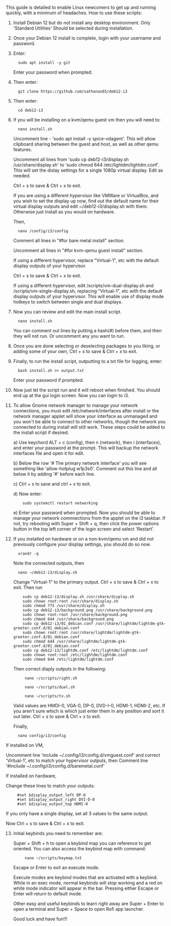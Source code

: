 This guide is detailed to enable Linux newcomers to get up and running quickly, with a minimum of headaches. How to use these scripts:

1. Install Debian 12 but do not install any desktop environment. Only 'Standard Utilities' Should be selected during installation. 
2. Once your Debian 12 install is complete, login with your username and password.
3. Enter:

         sudo apt install -y git
   
   Enter your password when prompted. 
4. Then enter:

         git clone https://github.com/sathanas65/deb12-i3
   
5. Then enter:

         cd deb12-i3
   
6. If you will be installing on a kvm/qemu guest vm then you will need to:

         nano install.sh

   Uncomment line - 'sudo apt install -y spice-vdagent'. This will allow clipboard sharing between the guest and host, as well as other qemu features.
   
   Uncomment all lines from 'sudo cp deb12-i3/display.sh /usr/share/display.sh' to 'sudo chmod 644 /etc/lightdm/lightdm.conf'. This will set the
      dislay settings for a single 1080p virtual display. Edit as needed.
   
   Ctrl + s to save & Ctrl + x to exit.

   If you are using a different hypervisor like VMWare or VirtualBox, and you wish to set the display up now,
      find out the default name for their virtual display outputs and edit ~/deb12-i3/display.sh with them. Otherwise just install as you would on hardware.

   Then,

         nano /config/i3/config

   Comment all lines in "#for bare metal install" section.
   
   Uncomment all lines in "#for kvm-qemu guest install" section.
   
   If using a different hypervisor, replace "Virtual-1", etc with the default display outputs of your hypervisor.
   
   Ctrl + s to save & Ctrl + x to exit.
   
   If using a different hypervisor, edit /scripts/vm-dual-display.sh and /scripts/vm-single-display.sh, replacing "Virtual-1", etc with the default
      display outputs of your hypervisor. This will enable use of display mode hotkeys to switch between single and dual displays. 

7. Now you can review and edit the main install script.

         nano install.sh

    You can comment out lines by putting a hash(#) before them, and then they will not run. Or uncomment any you want to run.
    
8. Once you are done selecting or deselecting packages to you liking, or adding some of your own, Ctrl + s to save & Ctrl + x to exit.    
9. Finally, to run the install script, outputting to a txt file for logging, enter:

         bash install.sh >> output.txt

    Enter your password if prompted.
10. Now just let the script run and it will reboot when finished. You should end up at the gui login screen. Now you can login to i3.
11. To allow Gnome network manager to manage your network connections, you must  edit /etc/network/interfaces after install or the network manager applet will show your
    interface as unmanaged and you won't be able to connect to other networks, though the network you connected to during install will still work. These steps could be added to the install script
    if desired.
      
    a) Use keychord ALT + c (config), then n (network), then i (interfaces), and enter your password at the prompt. This will backup the network interfaces file and open it for edit.
      
    b) Below the row '# The primary network interface' you will see something like 'allow-hotplug w1p3s0'. Comment out this line and all below it by adding '#' before each line.
      
    c) Ctrl + s to save and ctrl + x to exit.
      
    d) Now enter:
   
            sudo systemctl restart networking
      
     e) Enter your password when prompted. Now you should be able to manage your network comnnections from the applet on the i3 taskbar. If not, try rebooting with Super + Shift + q, then
          click the power options button in the top left corner of the login screen and select 'Restart'.
      
12. If you installed on hardware or on a non-kvm/qemu vm and did not previously configure your display settings, you should do so now.

          xrandr -q

     Note the connected outputs, then

          nano ~/deb12-i3/display.sh

    Change "Virtual-1" to the primary output.
    Ctrl + s to save & Ctrl + x to exit.
    Then run

            sudo cp deb12-i3/display.sh /usr/share/display.sh
            sudo chown root:root /usr/share/display.sh
            sudo chmod 775 /usr/share/display.sh
            sudo cp deb12-i3/background.png /usr/share/background.png
            sudo chown root:root /usr/share/background.png
            sudo chmod 644 /usr/share/background.png
            sudo cp deb12-i3/01_debian.conf /usr/share/lightdm/lightdm-gtk-greeter.conf.d/01_debian.conf
            sudo chown root:root /usr/share/lightdm/lightdm-gtk-greeter.conf.d/01_debian.conf
            sudo chmod 644 /usr/share/lightdm/lightdm-gtk-greeter.conf.d/01_debian.conf
            sudo cp deb12-i3/lightdm.conf /etc/lightdm/lightdm.conf
            sudo chown root:root /etc/lightdm/lightdm.conf
            sudo chmod 644 /etc/lightdm/lightdm.conf

    Then correct diaply outputs in the following:

             nano ~/scripts/right.sh

             nano ~/scripts/dual.sh

             nano ~/scripts/tv.sh
    
    Valid values are HMDI-0, VGA-0, DP-0, DVD-I-0, HDMI-1, HDMI-2, etc. If you aren't sure which is which just enter them in any position and sort it out later.
    Ctrl + s to save & Ctrl + x to exit.

    Finally,

          nano config/i3/config
   
   If installed on VM, 
   
   Uncomment line 'include ~/.config/i3/config.d/vmguest.conf' and correct 'Virtual-1', etc to match your hypervisor outputs, then
   Comment line '#include ~/.config/i3/config.d/baremetal.conf'

   If installed on hardware, 
   
   Change these lines to match your outputs:
   
         #set $display_output_left DP-0
         #set $display_output_right DVI-D-0
         #set $display_output_top HDMI-0
         
   If you only have a single display, set all 3 values to the same output.
   
   Now Ctrl + s to save & Ctrl + x to exit.

13. Initial keybinds you need to remember are:
    
    Super + Shift + h to open a keybind map you can reference to get oriented. You can also access the keybind map with command:
     
             nano ~/scripts/keymap.txt

    Escape or Enter to exit an execute mode.

    Execute modes are keybind modes that are activated with a keybind. While in an exec mode, normal keybinds will stop working and a red on white mode indicator
    will appear in the bar. Pressing either Escape or Enter will return to default mode. 

    Other easy and useful keybinds to learn right away are Super + Enter to open a terminal and Super + Space to open Rofi app launcher.
    
    Good luck and have fun!!!

